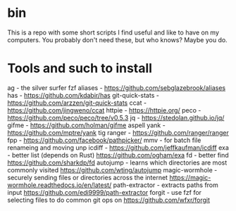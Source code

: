 bin
================================================================================
This is a repo with some short scripts I find useful and like to have on my computers. You probably don't need these, but who knows? Maybe you do.


Tools and such to install
================================================================================
ag - the silver surfer
fzf
aliases - https://github.com/sebglazebrook/aliases
has - https://github.com/kdabir/has
git-quick-stats - https://github.com/arzzen/git-quick-stats
ccat - https://github.com/jingweno/ccat
httpie - https://httpie.org/
peco - https://github.com/peco/peco/tree/v0.5.3
jq - https://stedolan.github.io/jq/
gifme - https://github.com/holman/gifme
aspell
yank - https://github.com/mptre/yank
tig
ranger - https://github.com/ranger/ranger
fpp - https://github.com/facebook/pathpicker/
mmv - for batch file renameing and moving
unp
icdiff - https://github.com/jeffkaufman/icdiff
exa - better list (depends on Rust) https://github.com/ogham/exa
fd - better find https://github.com/sharkdp/fd
autojump - learns which directories are most commonly visited https://github.com/wting/autojump
magic-wormhole - securely sending files or directories across the internet https://magic-wormhole.readthedocs.io/en/latest/
path-extractor - extracts paths from input https://github.com/edi9999/path-extractor
forgit - use fzf for selecting files to do common git ops on https://github.com/wfxr/forgit
